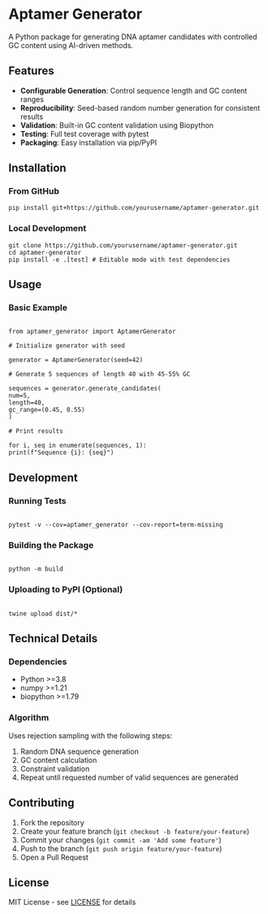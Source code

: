 # Aptamer Generator

A Python package for generating DNA aptamer candidates with controlled GC content using AI-driven methods.

## Features

- **Configurable Generation**: Control sequence length and GC content ranges
- **Reproducibility**: Seed-based random number generation for consistent results
- **Validation**: Built-in GC content validation using Biopython
- **Testing**: Full test coverage with pytest
- **Packaging**: Easy installation via pip/PyPI

## Installation

### From GitHub

```
pip install git+https://github.com/yourusername/aptamer-generator.git
```

### Local Development

```
git clone https://github.com/yourusername/aptamer-generator.git
cd aptamer-generator
pip install -e .[test] # Editable mode with test dependencies
```


## Usage

### Basic Example

```

from aptamer_generator import AptamerGenerator

# Initialize generator with seed

generator = AptamerGenerator(seed=42)

# Generate 5 sequences of length 40 with 45-55% GC

sequences = generator.generate_candidates(
num=5,
length=40,
gc_range=(0.45, 0.55)
)

# Print results

for i, seq in enumerate(sequences, 1):
print(f"Sequence {i}: {seq}")

```

## Development

### Running Tests
```

pytest -v --cov=aptamer_generator --cov-report=term-missing

```

### Building the Package
```

python -m build

```

### Uploading to PyPI (Optional)
```

twine upload dist/*

```

## Technical Details

### Dependencies
- Python >=3.8
- numpy >=1.21
- biopython >=1.79

### Algorithm
Uses rejection sampling with the following steps:
1. Random DNA sequence generation
2. GC content calculation
3. Constraint validation
4. Repeat until requested number of valid sequences are generated

## Contributing

1. Fork the repository
2. Create your feature branch (`git checkout -b feature/your-feature`)
3. Commit your changes (`git commit -am 'Add some feature'`)
4. Push to the branch (`git push origin feature/your-feature`)
5. Open a Pull Request

## License

MIT License - see [LICENSE](LICENSE) for details




